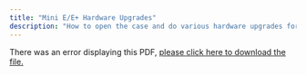 ```yaml
---
title: "Mini E/E+ Hardware Upgrades"
description: "How to open the case and do various hardware upgrades for the Mini E and E+."
---
```


<object data="https://www.truenas.com/docs/files/MiniEE+HardwareUpgradesGuide1.1.pdf" type="application/pdf" width="95%" height="1000">
  There was an error displaying this PDF, <a href="https://www.truenas.com/docs/files/MiniEE+HardwareUpgradesGuide1.1.pdf">please click here to download the file.</a>
</object>
